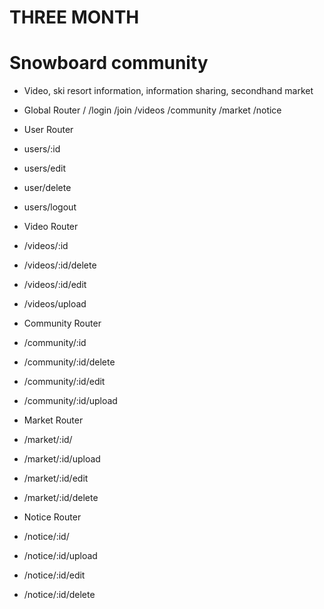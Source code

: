 # THREE MONTH

# Snowboard community

- Video, ski resort information, information sharing, secondhand market

* Global Router
  /
  /login
  /join
  /videos
  /community
  /market
  /notice

* User Router
* users/:id
* users/edit
* user/delete
* users/logout

* Video Router
* /videos/:id
* /videos/:id/delete
* /videos/:id/edit
* /videos/upload

* Community Router
* /community/:id
* /community/:id/delete
* /community/:id/edit
* /community/:id/upload

* Market Router
* /market/:id/
* /market/:id/upload
* /market/:id/edit
* /market/:id/delete

* Notice Router
* /notice/:id/
* /notice/:id/upload
* /notice/:id/edit
* /notice/:id/delete
